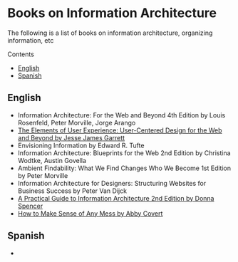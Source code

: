 # Books on Information Architecture
The following is a list of books on information architecture, organizing information, etc

Contents
- [English](#english)
- [Spanish](#spanish)

## English

- Information Architecture: For the Web and Beyond 4th Edition by Louis Rosenfeld, Peter Morville, Jorge Arango
- [The Elements of User Experience: User-Centered Design for the Web and Beyond by Jesse James Garrett](https://dl.acm.org/doi/10.5555/1965524)
- Envisioning Information by Edward R. Tufte
- Information Architecture: Blueprints for the Web 2nd Edition by Christina Wodtke, Austin Govella
- Ambient Findability: What We Find Changes Who We Become 1st Edition by Peter Morville
- Information Architecture for Designers: Structuring Websites for Business Success by Peter Van Dijck
- [A Practical Guide to Information Architecture 2nd Edition by Donna Spencer](https://maadmob.com.au/speaking/books/practical-ia)
- [How to Make Sense of Any Mess by Abby Covert](http://www.howtomakesenseofanymess.com/)

## Spanish
-
